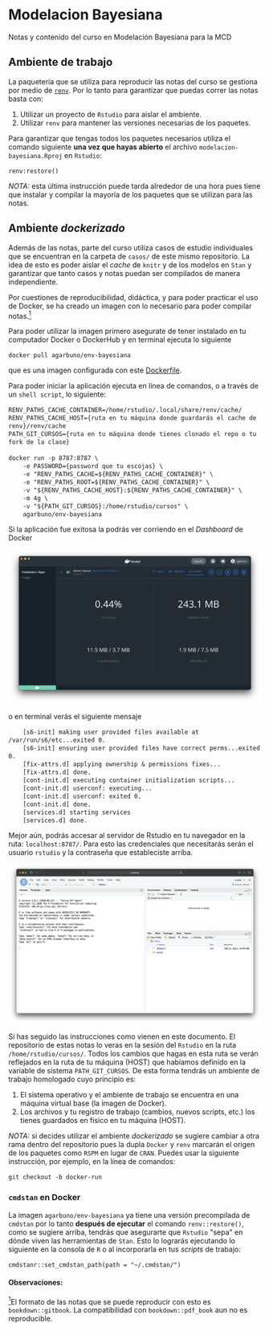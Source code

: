 # Modelacion Bayesiana
Notas y contenido del curso en Modelación Bayesiana para la MCD

## Ambiente de trabajo

La paquetería que se utiliza para reproducir las notas del curso se gestiona por medio de [`renv`](https://rstudio.github.io/renv/articles/renv.html). Por lo tanto para garantizar que puedas correr las notas basta con: 

1. Utilizar un proyecto de `Rstudio` para aislar el ambiente. 
2. Utilizar `renv` para mantener las versiones necesarias de los paquetes. 

Para garantizar que tengas todos los paquetes necesarios utiliza el comando siguiente **una vez que hayas abierto** el archivo `modelacion-bayesiana.Rproj` en `Rstudio`: 

```{R}
renv:restore()
```

*NOTA:* esta última instrucción puede tarda alrededor de una hora pues tiene que instalar y compilar la mayoría de los paquetes que se utilizan para las notas. 

## Ambiente _dockerizado_

Además de las notas, parte del curso utiliza casos de estudio individuales que se encuentran en la carpeta de `casos/` de este mismo repositorio. La idea de esto es poder aislar el _cache_ de `knitr` y de los modelos en `Stan` y garantizar que tanto casos y notas puedan ser compilados de manera independiente. 

Por cuestiones de reproducibilidad, didáctica, y para poder practicar el uso de Docker, se ha creado un imagen con lo necesario para poder compilar notas.<a href="#note1" id="note1ref"><sup>1</sup></a> 

Para poder utilizar la imagen primero asegurate de tener instalado en tu computador Docker o DockerHub y en terminal ejecuta lo 
siguiente

```{bash}
docker pull agarbuno/env-bayesiana
```

que es una imagen configurada con este [Dockerfile](https://github.com/agarbuno/dockerfiles/blob/master/env-bayesiana/Dockerfile). 

Para poder iniciar la aplicación ejecuta en línea de comandos, o a través de un `shell script`, lo siguiente:

```{bash}
RENV_PATHS_CACHE_CONTAINER=/home/rstudio/.local/share/renv/cache/
RENV_PATHS_CACHE_HOST={ruta en tu máquina donde guardarás el cache de renv}/renv/cache
PATH_GIT_CURSOS={ruta en tu máquina donde tienes clonado el repo o tu fork de la clase}

docker run -p 8787:8787 \
    -e PASSWORD={password que tu escojas} \
    -e "RENV_PATHS_CACHE=${RENV_PATHS_CACHE_CONTAINER}" \
    -e "RENV_PATHS_ROOT=${RENV_PATHS_CACHE_CONTAINER}" \
    -v "${RENV_PATHS_CACHE_HOST}:${RENV_PATHS_CACHE_CONTAINER}" \
    -m 4g \
    -v "${PATH_GIT_CURSOS}:/home/rstudio/cursos" \
    agarbuno/env-bayesiana
```

Si la aplicación fue exitosa la podrás ver corriendo en el _Dashboard_ de Docker 

![](images/dashboard.png)

o en terminal verás el siguiente mensaje 

```{bash}
    [s6-init] making user provided files available at /var/run/s6/etc...exited 0.
    [s6-init] ensuring user provided files have correct perms...exited 0.
    [fix-attrs.d] applying ownership & permissions fixes...
    [fix-attrs.d] done.
    [cont-init.d] executing container initialization scripts...
    [cont-init.d] userconf: executing...
    [cont-init.d] userconf: exited 0.
    [cont-init.d] done.
    [services.d] starting services
    [services.d] done.
```

Mejor aún, podrás accesar al servidor de Rstudio en tu navegador en la ruta: `localhost:8787/`. Para esto las credenciales que necesitarás serán el usuario `rstudio` y la contraseña que estableciste arriba. 

![](images/rstudio-session.png)

Si has seguido las instrucciones como vienen en este documento. El repositorio de estas notas lo veras en la sesión del `Rstudio` en la ruta `/home/rstudio/cursos/`. Todos los cambios que hagas en esta ruta se verán reflejados en la ruta de tu máquina (HOST) que habíamos definido en la variable de sistema `PATH_GIT_CURSOS`. De esta forma tendrás un ambiente de trabajo homologado cuyo principio es: 

1. El sistema operativo y el ambiente de trabajo se encuentra en una máquina virtual base (la imagen de Docker).
2. Los archivos y tu registro de trabajo (cambios, nuevos scripts, etc.) los tienes guardados en fisico en tu máquina (HOST). 

*NOTA:* si decides utilizar el ambiente _dockerizado_ se sugiere cambiar a otra rama dentro del repositorio pues la dupla `Docker` y `renv` marcarán el origen de los paquetes como `RSPM` en lugar de `CRAN`. Puedes usar la siguiente instrucción, por ejemplo, en la línea de comandos: 

```{bash}
git checkout -b docker-run
```

### `cmdstan` en Docker 

La imagen `agarbuno/env-bayesiana` ya tiene una versión precompilada de `cmdstan` por lo tanto **después de ejecutar** el comando `renv::restore()`, como se sugiere arriba, tendrás que asegurarte que `Rstudio` "sepa" en dónde viven las herramientas de `Stan`. Esto lo lograrás ejecutando lo siguiente en la consola de `R` o al incorporarla en tus _scripts_ de trabajo:

```{R}
cmdstanr::set_cmdstan_path(path = "~/.cmdstan/")
```

#### Observaciones:

<a id="note1" href="#note1ref"><sup>1</sup></a>El formato de las notas que se puede reproducir con esto es `bookdown::gitbook`. La compatibilidad con `bookdown::pdf_book` aun no es reproducible.

